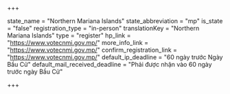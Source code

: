 +++

state_name = "Northern Mariana Islands"
state_abbreviation = "mp"
is_state = "false"
registration_type = "in-person"
translationKey = "Northern Mariana Islands"
type = "register"
hp_link = "https://www.votecnmi.gov.mp/"
more_info_link = "https://www.votecnmi.gov.mp/"
confirm_registration_link = "https://www.votecnmi.gov.mp/"
default_ip_deadline = "60 ngày trước Ngày Bầu Cử"
default_mail_received_deadline = "Phải được nhận vào 60 ngày trước ngày Bầu Cử"

+++